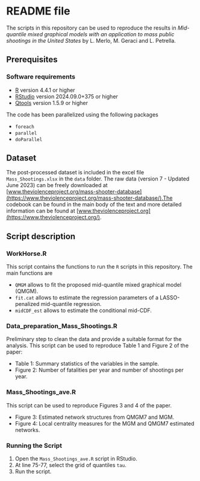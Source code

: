 # README file

The scripts in this repository can be used to reproduce the results in *Mid-quantile mixed graphical models with an application to mass public shootings in the United States* by L. Merlo, M. Geraci and L. Petrella.

## Prerequisites
### Software requirements

-   [R](https://cran.r-project.org/) version 4.4.1 or higher
-   [RStudio](https://rstudio.com/) version 2024.09.0+375 or higher
-   [Qtools](https://github.com/marco-geraci/Qtools) version 1.5.9 or higher

The code has been parallelized using the following packages
-   `foreach`
-   `parallel`
-   `doParallel`

## Dataset
The post-processed dataset is included in the excel file `Mass_Shootings.xlsx` in the `data` folder. The raw data (version 7 - Updated June 2023) can be freely downloaded at [www.theviolenceproject.org/mass-shooter-database](https://www.theviolenceproject.org/mass-shooter-database/).The codebook can be found in the main body of the text and more detailed information can be found at [www.theviolenceproject.org](https://www.theviolenceproject.org/).

## Script description
### WorkHorse.R
This script contains the functions to run the `R` scripts in this repository. The main functions are 
-    `QMGM` allows to fit the proposed mid-quantile mixed graphical model (QMGM).
-    `fit.cat` allows to estimate the regression parameters of a LASSO-penalized mid-quantile regression.
-    `midCDF_est` allows to estimate the conditional mid-CDF.


### Data_preparation_Mass_Shootings.R
Preliminary step to clean the data and provide a suitable format for the analysis. This script can be used to reproduce Table 1 and Figure 2 of the paper:
-  Table 1: Summary statistics of the variables in the sample.
-  Figure 2: Number of fatalities per year and number of shootings per year.


### Mass_Shootings_ave.R
This script can be used to reproduce Figures 3 and 4 of the paper.
-  Figure 3: Estimated network structures from QMGM7 and MGM.
-  Figure 4: Local centrality measures for the MGM and QMGM7 estimated networks.


### Running the Script
1. Open the `Mass_Shootings_ave.R` script in RStudio.
2. At line 75-77, select the grid of quantiles `tau`.
3. Run the script.
